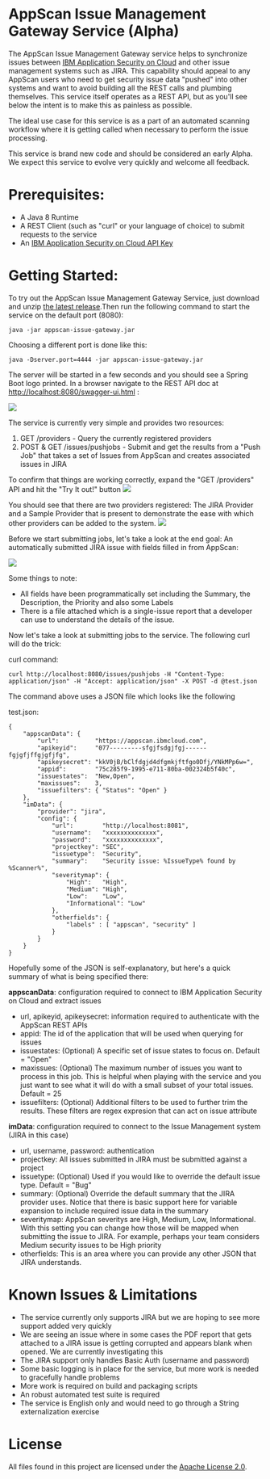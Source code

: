 # AppScan Issue Management Gateway Service (Alpha)

The AppScan Issue Management Gateway service helps to synchronize issues between [IBM Application Security on Cloud](https://appscan.ibmcloud.com/)
and other issue management systems such as JIRA. This capability should appeal to any AppScan users who need to get security 
issue data "pushed" into other systems and want to avoid building all the REST calls and plumbing themselves.  This service itself operates as a REST API, 
but as you'll see below the intent is to make this as painless as possible. 

The ideal use case for this service is as a part of an automated scanning workflow where it is getting called when necessary to perform the issue processing.

This service is brand new code and should be considered an early Alpha. We expect this service to evolve very quickly and welcome all feedback. 

# Prerequisites:

- A Java 8 Runtime
- A REST Client (such as "curl" or your language of choice) to submit requests to the service 
- An [IBM Application Security on Cloud API Key](https://www.ibm.com/support/knowledgecenter/SSYJJF_1.0.0/ApplicationSecurityonCloud/appseccloud_generate_api_key_cm.html)

# Getting Started:

To try out the AppScan Issue Management Gateway Service, just download and unzip [the latest release](https://github.com/hclproducts/appscan-issue-gateway/releases).Then run the following
command to start the service on the default port (8080):

	java -jar appscan-issue-gateway.jar 

Choosing a different port is done like this:

	java -Dserver.port=4444 -jar appscan-issue-gateway.jar
	
The server will be started in a few seconds and you should see a Spring Boot logo printed. In a browser navigate to the REST API doc at [http://localhost:8080/swagger-ui.html](http://localhost:8080/swagger-ui.html) : 

![](images/swagger.png?raw=true)

The service is currently very simple and provides two resources: 
1. GET /providers - Query the currently registered providers
2. POST & GET /issues/pushjobs - Submit and get the results from a "Push Job" that takes a set of Issues from AppScan and creates associated issues in JIRA 

To confirm that things are working correctly, expand the "GET /providers" API and hit the "Try It out!" button
![](images/tryitout.png?raw=true)

You should see that there are two providers registered: The JIRA Provider and a Sample Provider that is present to demonstrate the ease with which other providers can be added to the system.
![](images/providers.png?raw=true)

Before we start submitting jobs, let's take a look at the end goal: An automatically submitted JIRA issue with fields filled in from AppScan:

![](images/jirabug.png?raw=true)

Some things to note:
* All fields have been programmatically set including the Summary, the Description, the Priority and also some Labels
* There is a file attached which is a single-issue report that a developer can use to understand the details of the issue.

Now let's take a look at submitting jobs to the service. The following curl will do the trick:

curl command:

	curl http://localhost:8080/issues/pushjobs -H "Content-Type: application/json" -H "Accept: application/json" -X POST -d @test.json 


The command above uses a JSON file which looks like the following

test.json:	

	{
		"appscanData": {
			"url":          "https://appscan.ibmcloud.com",
			"apikeyid":     "077---------sfgjfsdgjfgj------fgjgfjffgjgfjfg",
			"apikeysecret": "kkV0jB/bClfdgjd4dfgmkjftfgo0Dfj/YNkMPp6w=",
			"appid":        "75c285f9-1995-e711-80ba-002324b5f40c",
			"issuestates":  "New,Open",
			"maxissues":    3,
			"issuefilters": { "Status": "Open" }
		},
		"imData": {
			"provider": "jira",
			"config": {
				"url":        "http://localhost:8081",
				"username":   "xxxxxxxxxxxxxx",
				"password":   "xxxxxxxxxxxxxx",
				"projectkey": "SEC",
				"issuetype":  "Security",
				"summary":    "Security issue: %IssueType% found by %Scanner%",
				"severitymap": {
					"High":   "High",
					"Medium": "High",
					"Low":    "Low",
					"Informational": "Low"
				},
				"otherfields": {
					"labels" : [ "appscan", "security" ]
				}
			}
		}
	} 


Hopefully some of the JSON is self-explanatory, but here's a quick summary of what is being specified there:

__appscanData__: configuration required to connect to IBM Application Security on Cloud and extract issues
* url, apikeyid, apikeysecret: information required to authenticate with the AppScan REST APIs
* appid: The id of the application that will be used when querying for issues
* issuestates: (Optional) A specific set of issue states to focus on. Default = "Open"
* maxissues: (Optional) The maximum number of issues you want to process in this job.  This is helpful when playing
with the service and you just want to see what it will do with a small subset of your total issues. Default = 25
* issuefilters: (Optional) Additional filters to be used to further trim the results. These filters are regex expresion
that can act on issue attribute

__imData__: configuration required to connect to the Issue Management system (JIRA in this case)
* url, username, password: authentication
* projectkey: All issues submitted in JIRA must be submitted against a project
* issuetype: (Optional) Used if you would like to override the default issue type. Default = "Bug"
* summary: (Optional) Override the default summary that the JIRA provider uses.  Notice that there is basic support here for variable expansion to include required issue data in the summary
* severitymap: AppScan severitys are High, Medium, Low, Informational. With this setting you can change how those will be mapped when submitting the issue to JIRA.  For example, perhaps your team considers Medium security issues to be High priority
* otherfields: This is an area where you can provide any other JSON that JIRA understands.  


# Known Issues & Limitations

- The service currently only supports JIRA but we are hoping to see more support added very quickly
- We are seeing an issue where in some cases the PDF report that gets attached to a JIRA issue is getting corrupted and appears blank when opened. We are currently investigating this
- The JIRA support only handles Basic Auth (username and password)
- Some basic logging is in place for the service, but more work is needed to gracefully handle problems
- More work is required on build and packaging scripts
- An robust automated test suite is required
- The service is English only and would need to go through a String externalization exercise 

# License

All files found in this project are licensed under the [Apache License 2.0](LICENSE).

